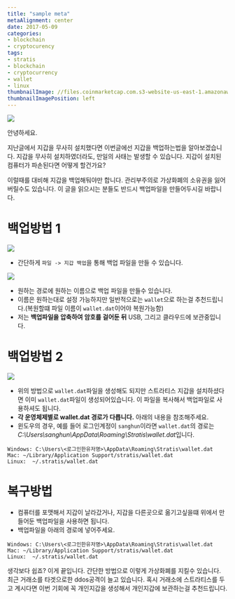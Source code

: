 ```yaml
---
title: "sample meta"
metaAlignment: center
date: 2017-05-09
categories:
- blockchain
- cryptocurency
tags:
- stratis
- blockchain
- cryptocurrency
- wallet
- linux
thumbnailImage: //files.coinmarketcap.com.s3-website-us-east-1.amazonaws.com/static/img/coins/200x200/stratis.png
thumbnailImagePosition: left
---
```




![](https://steemitimages.com/0x0/https://cdn-images-1.medium.com/max/800/1*lnHRa3D7XxjCp4Fl7hPgHQ.jpeg)

안녕하세요.

지난글에서 지갑을 무사히 설치했다면 이번글에선 지갑을 백업하는법을 알아보겠습니다.
지갑을 무사히 설치하였더라도, 만일의 사태는 발생할 수 있습니다. 지갑이 설치된 컴퓨터가 파손된다면 어떻게 할건가요?

이럴때를 대비해 지갑을 백업해둬야만 합니다. 관리부주의로 가상화폐의 소유권을 잃어버릴수도 있습니다. 이 글을 읽으시는 분들도 반드시 백업파일을 만들어두시길 바랍니다.

# 백업방법 1

![](https://lh3.googleusercontent.com/_RsYsgIQcLJApNkjqdiQxX8Jgyj4ZnDW-BvcB8J5aHjj74nvqxgf4o-VX_fQtZ8bJx8Gt_Hm08RWwWawd1MVRAy0z7Q1ThT-wE30-1Y0VUzhZYMtztxRpPTZwZ21dtptgxxHLnYUq5IPhIKiUF9NcsAqYN7lPtK0WQ5wm2uamfyt9enM2ve4OuQqmdMcRfwnOVxWZNbwiNElIDQ870Atzp15It_kXlPtsI1fgCzFia3hjucgwpOoieI5VR1ticn8M-esUHpmFdH3kOdN7cIbtpqgk0LC5EtK5asfb4OxxXsko83anACEMOukaNN7ur-PaLUjqNGUUvNJzf48f5zYEyyE8vJaPmJdgMQt0wb-f1snXph1XWQyh0Xlxa3kWb9PEjAGZ319YM3apswP3lipa8hxpBdg1hM_gyJnq12aRid4b-Mjuq05kHoze3N9RGiHWUNoUWMMnKotY_sTTLjZRuscnNJJrzKxCx_IbDrX4qQypL3v0f44pHRHxEIP5G7YBJ802fSha_o8CjTA7fkt-ftFrPLKBA3As9vNIsHQ-zBMxr2YQjEAPL5eNEuVa7iMeEKNW06swNqA7dEcI8hSab_VLivPxjJgf7QCEC3rpEQR3A6wnEqwDECo2248qqhX9YcNP-ZOdc86lAj1KT3XCAoXA0Rw4CiWoMOP=w796-h414-no)
-   간단하게 `파일 -> 지갑 백업`을 통해 백업 파일을 만들 수 있습니다.

![](https://lh3.googleusercontent.com/144qg04MUwMxC8OSyrHUK6M2QVp9iXZNKTB_e4jECPvCSjStjv5TUX5UQtSKjKij3t9g0wv1H0y5gNdfxcx1yTTE66IGmahcTdwhtEQhJUumOyzcqTPs8ToqML1d4H0EEWeih449KNnnvfzymeppdHLqIkv-35SoVtyIDNb_Ds4g6o79xquqnvsF7a60XXgvR3lUHPMCuwfOGiY9UoyeaLDLFG0o8niJTuGkpoKX2Y8tHggAurd6tryXtoQdDk97p_z_opaoZC8jjxYf41vZiGEGjb7BPrPqqQbsOQnNvsuE30gH1cVTgIWV9Ah7VoaHPVgZNtD8WowupQn89FfPMgsPFC3Ivxk4y6CHaYcQieRqRGEmyjvxn7kap-XkV40qvCL7lcbQNHK8jRzAOzd3A2h4AgxVum9iXC3fQY3F5qq4B70CpkO5BHfpF9ivURRNtwiFb0qatEXlNP1U6cfdlkwH0x7qjYlITjWUFOk4_BUpExZvY2qsBHzFn_EKJys84RSDtIdsLALa2Z_5zauwAVZK3XxSc8CuaOYlJRL3cMiZ76u5BRSua-mCFHYGxh-RjLjQv5mTzS8M9A5CZRnXdxCDzwPLVYIvtSVGS49QPuaafY3_cbLtx--ds7SJf8VFJ6s341JNbL3vzEmBAHYTHi0diIbK43OP8jnq=w1410-h1178-no)
-   원하는 경로에 원하는 이름으로 백업 파일을 만들수 있습니다.
-   이름은 원하는대로 설정 가능하지만 일반적으로는 `wallet`으로 하는걸 추천드립니다.(복원할떄 파일 이름이 `wallet.dat`이어야 복원가능함)
-   저는 **백업파일을 압축하여 암호를 걸어둔 뒤** USB, 그리고 클라우드에 보관중입니다.

# 백업방법 2
![](https://lh3.googleusercontent.com/CzlwtUxbH5_yaT6N1Y__yR8tK0xgefA3-a9tCgpDG-9Q2HIsLapYB-e06zEdoTC8keWF2fDX1p3Bqqihch1BAjcDtAGIs2Foc7FBH1Pyx1E0My6OIegSK_S0iSNzYAFQUL3bS8PTtEYffC6ASJlKh7u9QLvnj_dwBJnh7AvmSWdWG37M0iV55yXk2Al8-ZgWv7rv__jsPofxaj1zpDUVmIndzIpuStGs7lj8oamU1C14RFLfm0p-D8K1cgspu_HlRGic5VHWBl1FkwIs-uHgLtlWwpY0-geUMtxLSVhgaOLKk8OHG4yPgZ2zWHpAYWTgzVJQCknuKcIN3N47d3bKbeY6N3OzasNr_AJmg14L13usxQHTumqyZQOEVsSD8NbxvGoFufu5o1X4iplmY9ScnLyWDDccul8NB6bd_GgZf2PpggyYFtk_zFpWKOXvi5RSfT-6daa02tHqNIQbY5D_EiHf2JzCPLx0WZueYYKCE5afSeVSyW1Jy8M_yg6yFHHu5Wf_f4yFOdC4pAr7HBVGqn0tXTvJuxpMV0etiA0CIwf1qsZ1bgFFIo-ZfBbHHJAGJM8Hlz0-AmuiYZbZ90gR2renMl5y8pHGcQyc1rid5VMP0zgNzsXKGAKJauCyIs9cYggsxff-FZQ8958zi3sOa-L11aHUDZqCoPBo=w2276-h1230-no)
-   위의 방법으로 `wallet.dat`파일을 생성해도 되지만 스트라티스 지갑을 설치하셨다면 이미 `wallet.dat`파일이 생성되어있습니다. 이 파일을 복사해서 백업파일로 사용하셔도 됩니다.
-   **각 운영체제별로 wallet.dat 경로가 다릅니다.** 아래의 내용을 참조해주세요.
-   윈도우의 경우, 예를 들어 로그인계정이 `sanghun`이라면 `wallet.dat`의 경로는 *C:\Users\sanghun\AppData\Roaming\Stratis\wallet.dat*입니다.

```
Windows: C:\Users\<로그인한유저명>\AppData\Roaming\Stratis\wallet.dat
Mac: ~/Library/Application Support/stratis/wallet.dat
Linux:  ~/.stratis/wallet.dat
```

# 복구방법
-   컴퓨터를 포맷해서 지갑이 날라갔거나, 지갑을 다른곳으로 옮기고싶을떄 위에서 만들어둔 백업파일을 사용하면 됩니다.
-   백업파일을 아래의 경로에 넣어주세요.

```
Windows: C:\Users\<로그인한유저명>\AppData\Roaming\Stratis\wallet.dat
Mac: ~/Library/Application Support/stratis/wallet.dat
Linux:  ~/.stratis/wallet.dat
```



생각보다 쉽죠? 이게 끝입니다. 간단한 방법으로 이렇게 가상화폐를 지킬수 있습니다. 최근 거래소를 타겟으로한 ddos공격이 늘고 있습니다. 혹시 거래소에 스트라티스를 두고 계시다면 이번 기회에 꼭 개인지갑을 생성해서 개인지갑에 보관하는걸 추천드립니다.
